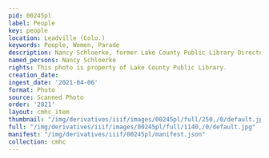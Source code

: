 ```yaml
---
pid: 00245pl
label: People
key: people
location: Leadville (Colo.)
keywords: People, Women, Parade
description: Nancy Schloerke, former Lake County Public Library Director
named_persons: Nancy Schloerke
rights: This photo is property of Lake County Public Library.
creation_date: 
ingest_date: '2021-04-06'
format: Photo
source: Scanned Photo
order: '2821'
layout: cmhc_item
thumbnail: "/img/derivatives/iiif/images/00245pl/full/250,/0/default.jpg"
full: "/img/derivatives/iiif/images/00245pl/full/1140,/0/default.jpg"
manifest: "/img/derivatives/iiif/00245pl/manifest.json"
collection: cmhc
---
```

